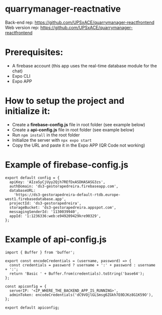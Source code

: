 # quarrymanager-reactnative
Back-end rep: https://github.com/UPSxACE/quarrymanager-reactfrontend
Web version rep: https://github.com/UPSxACE/quarrymanager-reactfrontend

# Prerequisites:
- A firebase account (this app uses the real-time database module for the chat)
- Expo CLI
- Expo APP

# How to setup the project and initialize it:
- Create a **firebase-config.js** file in root folder (see example below)
- Create a **api-config.js** file in root folder (see example below)
- Run ```npm install``` in the root folder
- Initialize the server with ```npx expo start```
- Copy the URL and paste it in the Expo APP (QR Code not working)

# Example of firebase-config.js
```
export default config = {
  apiKey: 'AIzaSyCjUyy2Qjh7REfDxASDHASASG3zs',
  authDomain: 'ds3-gestorapedreira.firebaseapp.com',
  databaseURL:
    'https://ds3-gestorapedreira-default-rtdb.europe-west1.firebasedatabase.app',
  projectId: 'ds3-gestorapedreira',
  storageBucket: 'ds3-gestorapedreira.appspot.com',
  messagingSenderId: '1130039940',
  appId: '1:1236336:web:e949209429kre90329',
};
```

# Example of api-config.js
```
import { Buffer } from 'buffer';

export const encodeCredentials = (username, password) => {
  const credentials = password ? username + ':' + password : username + ':';
  return 'Basic ' + Buffer.from(credentials).toString('base64');
};

const apiconfig = {
  serverIP: '<IP_WHERE_THE_BACKEND_APP_IS_RUNNING>',
  adminToken: encodeCredentials('dC9VOjlGLSmsg6ZGkh7E0DJKz8G1K59O'),
};

export default apiconfig;
```

